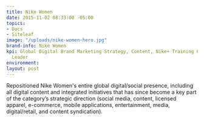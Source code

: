 ```yaml
---
title: Nike Women
date: 2015-11-02 08:33:00 -05:00
topics:
- Docs
- Siteleaf
image: "/uploads/nike-women-hero.jpg"
brand-info: Nike Women
kpi: Global Digital Brand Marketing Strategy, Content, Nike+ Training Club, People
  Leader
environment: 
layout: post
---
```


 Repositioned Nike Women's entire global digital/social presence, including all digital content and integrated initiatives that has since become a key part of the category’s strategic direction (social media, content, licensed apparel, e-commerce, mobile applications, entertainment, media, digital/retail, and content syndication).


